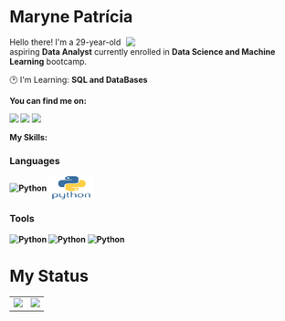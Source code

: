 # Maryne Patrícia 

<img src="https://23748075.fs1.hubspotusercontent-na1.net/hub/23748075/hubfs/Asset%202@2x.png?width=228&height=225&name=Asset%202@2x.png" min-width="300px" max-width="300px" width="300px" align="right">

<p align="left"> 
      Hello there! I'm a 29-year-old aspiring <strong>Data Analyst</strong> currently enrolled in <strong>Data Science and Machine Learning</strong> bootcamp.
</p>

<p align="left">
  🕑 I'm Learning: <strong> SQL and DataBases</strong>
</p>

<p align="left">
 <strong>You can find me on:<strong>
</p>

<p align="left">
  <a style="text-decoration: none;" href="mailto:marynepsilva@gmail.com">
    <img src="https://img.shields.io/badge/-Gmail-gray?style=flat-square&labelColor=white&logo=gmail&logoColor=gray&link=mailto:marynepsilva@gmail.com" />
  </a>
  
  <a style="text-decoration: none;" href="https://twitter.com/mcaustica" alt="Twitter">
    <img src="https://img.shields.io/badge/-Twitter-gray?style=flat-square&labelColor=gray&logo=twitter&logoColor=white"/>
  </a>
  
  <a style="text-decoration: none;" href="https://www.linkedin.com/in/maryne-patr%C3%ADcia-5860b26a/" alt="LinkedIn">
    <img src="https://img.shields.io/badge/-Linkedin-gray?style=flat-square&labelColor=gray&logo=Linkedin&logoColor=white&link=https://www.linkedin.com/in/sandy-piropo-67b113217/"/>
  </a>
</p>

<strong>My Skills:<strong>
  

<h3>Languages</h3>

<img align="center" alt="Python" height="42" width="80" src='https://upload.wikimedia.org/wikipedia/commons/8/87/Sql_data_base_with_logo.png'>
<img align="center" alt="Python" height="42" width="80" src="https://github.com/devicons/devicon/blob/master/icons/python/python-original-wordmark.svg">

<h3>Tools</h3>

<img align="center" alt="Python" height="42" width="80" src='https://blog.t.ly/wp-content/uploads/2022/08/Google-Sheets-T.LY_.png'>
<img align="center" alt="Python" height="auto" width="50" src='https://upload.wikimedia.org/wikipedia/commons/thumb/7/73/Microsoft_Excel_2013-2019_logo.svg/1200px-Microsoft_Excel_2013-2019_logo.svg.png'>
<img align="center" alt="Python" height="52" width="90" src='https://logohistory.net/wp-content/uploads/2023/05/Power-BI-Symbol.png'>


# My Status
<div>
  <table style="margin: 0 auto;" align="center">
    <tr>
      <td>
        <img height="170px" src="https://github-readme-streak-stats.herokuapp.com/?user=marynepatricia&theme=react&hide_border=false"/>
      </td>
      <td>
        <img height="170px" src="https://github-readme-stats.vercel.app/api/top-langs/?username=marynepatricia&layout=compact&theme=react&count_private=true"/>
      </td>
    </tr>
  </table>
</div>

